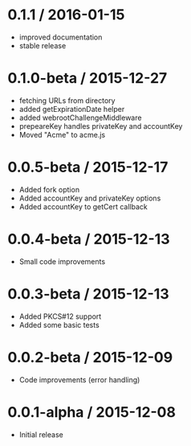 0.1.1 / 2016-01-15
==================

  * improved documentation
  * stable release

0.1.0-beta / 2015-12-27
=======================

  * fetching URLs from directory
  * added getExpirationDate helper
  * added webrootChallengeMiddleware
  * prepeareKey handles privateKey and accountKey
  * Moved "Acme" to acme.js

0.0.5-beta / 2015-12-17
=======================

  * Added fork option
  * Added accountKey and privateKey options
  * Added accountKey to getCert callback

0.0.4-beta / 2015-12-13
=======================

  * Small code improvements

0.0.3-beta / 2015-12-13
=======================

  * Added PKCS#12 support
  * Added some basic tests

0.0.2-beta / 2015-12-09
=======================

  * Code improvements (error handling)

0.0.1-alpha / 2015-12-08
========================

  * Initial release
